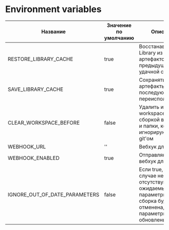 # Environment variables

| Название                      | Значение по умолчанию | Описание                                                                                                        |
|-------------------------------|-----------------------|-----------------------------------------------------------------------------------------------------------------|
| RESTORE_LIBRARY_CACHE         | true                  | Восстанавливать Library из артефактов из предыдущей удачной сборки                                              |
| SAVE_LIBRARY_CACHE            | true                  | Сохранять Library в артефакты для последующего переиспользования                                                |
| CLEAR_WORKSPACE_BEFORE        | false                 | Удалить из workspace перед сборкой все файлы и папки, которые игнорируются git'ом                               |
| WEBHOOK_URL                   | ''                    | Вебхук для CI/CD                                                                                                |
| WEBHOOK_ENABLED               | true                  | Отправляють вебхук для CI/CD                                                                                    |
| IGNORE_OUT_OF_DATE_PARAMETERS | false                 | Если true, то в случае не если отсутствуют ожидаемые параметры, то сборка будет отменена, а параметры обновлены |
